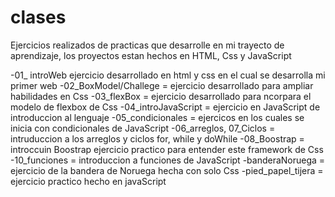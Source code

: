 # clases

Ejercicios realizados de practicas que desarrolle en mi trayecto de aprendizaje, los proyectos estan hechos en HTML, Css y JavaScript

-01_ introWeb  ejercicio desarrollado en html y css en el cual se desarrolla mi primer web 
-02_BoxModel/Challege =  ejercicio desarrollado para ampliar habilidades en Css
-03_flexBox = ejercicio desarrollado para ncorpara el modelo de flexbox de Css
-04_introJavaScript = ejercicio en JavaScript  de introduccion al lenguaje
-05_condicionales = ejercicos en los cuales se inicia con condicionales de JavaScript
-06_arreglos, 07_Ciclos = intruduccion a los arreglos y ciclos for, while y doWhile
-08_Boostrap = introccuin Boostrap ejercicio practico para entender este framework de Css
-10_funciones = introduccion a funciones de JavaScript
-banderaNoruega = ejercicio de la bandera de Noruega hecha con solo Css
-pied_papel_tijera = ejercicio practico hecho en javaScript

